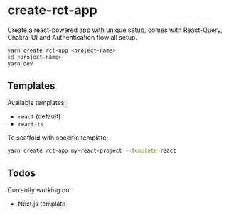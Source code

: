 # create-rct-app

Create a react-powered app with unique setup, comes with React-Query, Chakra-UI and Authentication flow all setup.

```bash
yarn create rct-app <project-name>
cd <project-name>
yarn dev
```

## Templates

Available templates:

- `react` (default)
- `react-ts`

To scaffold with specific template:

```bash
yarn create rct-app my-react-project --template react
```

## Todos

Currently working on:
- Next.js template 
